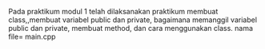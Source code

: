 Pada praktikum modul 1 telah dilaksanakan praktikum membuat class,,membuat variabel public dan private, bagaimana memanggil variabel public dan private, membuat method, dan cara 
menggunakan class. nama file= main.cpp

